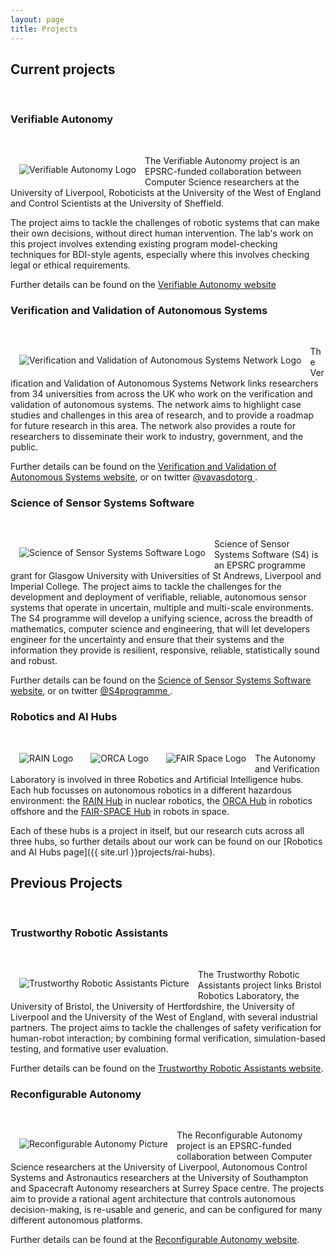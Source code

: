 ```yaml
---
layout: page
title: Projects
---
```


## Current projects
<br>

<article class="row">

  <section class="columns large-6">
<div markdown="1">

### Verifiable Autonomy
<br>

<a href="http://wordpress.csc.liv.ac.uk/va/"> <img alt="Verifiable Autonomy Logo" style="float: left; margin: 1em" src="{{site.images}}project-images/va.png"></a>

The Verifiable Autonomy project is an EPSRC-funded collaboration between Computer Science researchers at the University of Liverpool, Roboticists at the University of the West of England and Control Scientists at the University of Sheffield.

The project aims to tackle the challenges of robotic systems that can make their own decisions, without direct human intervention. The lab's work on this project involves extending existing program model-checking techniques for BDI-style agents, especially where this involves checking legal or ethical requirements.

Further details can be found on the [Verifiable Autonomy website](http://wordpress.csc.liv.ac.uk/va/)


</div>
  </section>

  <section class="columns large-6">
<div markdown="1">


### Verification and Validation of Autonomous Systems
<br>

<a href="https://vavas.org/"> <img alt="Verification and Validation of Autonomous Systems Network Logo" style="float: left; margin: 1em" src="{{site.images}}project-images/vavas.png"></a>

The Verification and Validation of Autonomous Systems Network links researchers from 34 universities from across the UK who work on the verification and validation of autonomous systems. The network aims to
highlight case studies and challenges in this area of research, and to provide a roadmap for future research in this area. The network also provides a route for researchers to disseminate their work to industry, government, and the public.

Further details can be found on the [Verification and Validation of Autonomous Systems website](https://vavas.org/), or on twitter <a href="https://twitter.com/vavasdotorg"><i class="fab fa-twitter"></i> @vavasdotorg </a>.

</div>
  </section>

</article>

<article class="row">
  <section class="columns large-6">
<div markdown="1">


### Science of Sensor Systems Software
<br>

<a href="http://www.dcs.gla.ac.uk/research/S4/"> <img alt="Science of Sensor Systems Software Logo" style="float: left; margin: 1em" src="{{site.images}}project-images/s4.png"></a>

Science of Sensor Systems Software (S4) is an EPSRC programme grant for Glasgow University with Universities of St Andrews, Liverpool and Imperial College. The project aims to tackle the challenges for the development and deployment of verifiable, reliable, autonomous sensor systems that operate in uncertain, multiple and multi-scale environments. The S4 programme will develop a unifying science, across the breadth of mathematics, computer science and engineering, that will let developers engineer for the uncertainty and ensure that their systems and the information they provide is resilient, responsive, reliable, statistically sound and robust.

Further details can be found on the [Science of Sensor Systems Software website](http://www.dcs.gla.ac.uk/research/S4/), or on twitter <a href="https://twitter.com/S4programme"><i class="fab fa-twitter"></i> @S4programme </a>.

</div>
  </section>

  <section class="columns large-6">
<div markdown="1">


### Robotics and AI Hubs
<br>

<article class="row">
<a href="{{ site.url }}/projects/rai-hubs">
  <section class="columns large-4">
 <img alt="RAIN Logo" style="float: left; margin: 1em" src="{{site.images}}project-images/rain-b-logo.png">
</section>
  <section class="columns large-4">
<img alt="ORCA Logo" style="float: left; margin: 1em" src="{{site.images}}project-images/orca-logo.png">
</section>
  <section class="columns large-4">
<img alt="FAIR Space Logo" style="float: left; margin: 1em" src="{{site.images}}project-images/fair-space-b-logo.png">
</section>
</a>
</article>

The Autonomy and Verification Laboratory is involved in three Robotics and Artificial Intelligence hubs. Each hub focusses on autonomous robotics in a different hazardous environment: the [RAIN Hub](http://rainhub.org.uk/) in nuclear robotics, the [ORCA Hub](https://orcahub.org/) in robotics offshore  and the [FAIR-SPACE Hub](https://www.fairspacehub.org/) in robots in space.

Each of these hubs is a project in itself, but our research cuts across all three hubs, so further details about our work can be found on our [Robotics and AI Hubs page]({{ site.url }}projects/rai-hubs).

</div>
  </section>

</article>


## Previous Projects
<br>

<article class="row">

<section class="columns  large-6">
<div markdown="1">

### Trustworthy Robotic Assistants
<br>

<a href="http://www.robosafe.org/"> <img alt="Trustworthy Robotic Assistants Picture" style="float: left; margin: 1em" src="{{site.images}}project-images/robosafe.png"></a>


The Trustworthy Robotic Assistants project links Bristol Robotics Laboratory, the University of Bristol, the University of Hertfordshire, the University of Liverpool and the University of the West of England, with several industrial partners. The project aims to tackle the challenges of safety verification for human-robot interaction; by combining formal verification, simulation-based testing, and formative user evaluation.

Further details can be found on the [Trustworthy Robotic Assistants website](http://www.robosafe.org/).

</div>

</section>

<section class="columns large-6">
<div markdown="1">


### Reconfigurable Autonomy
<br>

<a href="http://cgi.csc.liv.ac.uk/RAIS/index.php/Main_Page"> <img alt="Reconfigurable Autonomy Picture" style="float: left; margin: 1em" src="{{site.images}}project-images/rais_sq.png"></a>

The Reconfigurable Autonomy project is an EPSRC-funded collaboration between Computer Science researchers at the University of Liverpool, Autonomous Control Systems and Astronautics researchers at the University of Southampton and Spacecraft Autonomy researchers at Surrey Space centre. The projects aim to provide a rational agent architecture that controls autonomous decision-making, is re-usable and generic, and can be configured for many different autonomous platforms.

Further details can be found at the [Reconfigurable Autonomy website](http://cgi.csc.liv.ac.uk/RAIS/index.php/Main_Page).

</div>
</section>

</article>
